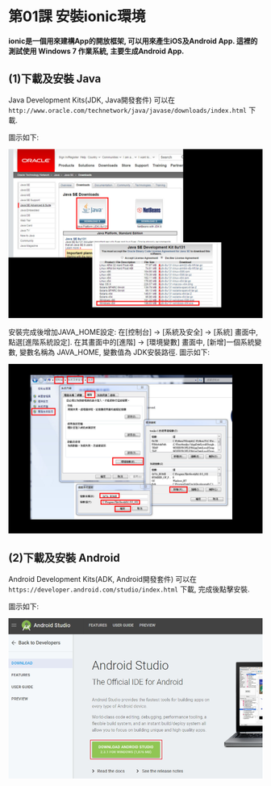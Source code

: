 # 第01課 安裝ionic環境


#### ionic是一個用來建構App的開放框架, 可以用來產生iOS及Android App. 這裡的測試使用 Windows 7 作業系統, 主要生成Android App. 


## (1)下載及安裝 Java

Java Development Kits(JDK, Java開發套件) 可以在 `http://www.oracle.com/technetwork/java/javase/downloads/index.html` 下載. <p>
圖示如下:<p>
![GitHub Logo](/images/fig01-01.jpg)

安裝完成後增加JAVA_HOME設定: 在[控制台] -> [系統及安全] -> [系統] 畫面中, 點選[進階系統設定]. 
在其畫面中的[進階] -> [環境變數] 畫面中, [新增]一個系統變數, 變數名稱為 JAVA_HOME, 變數值為 JDK安裝路徑.
圖示如下:<p>
![GitHub Logo](/images/fig01-02.jpg)



## (2)下載及安裝 Android

Android Development Kits(ADK, Android開發套件) 可以在 `https://developer.android.com/studio/index.html` 下載, 完成後點擊安裝.<p>
圖示如下:<p>
![GitHub Logo](/images/fig01-03.jpg)


